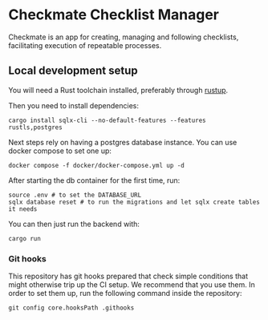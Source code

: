 Checkmate Checklist Manager
===========================

Checkmate is an app for creating, managing and following checklists,
facilitating execution of repeatable processes.

## Local development setup

You will need a Rust toolchain installed, preferably through [rustup](https://rustup.rs/).

Then you need to install dependencies:

```
cargo install sqlx-cli --no-default-features --features rustls,postgres
```

Next steps rely on having a postgres database instance. You can use docker compose to set one up:
```
docker compose -f docker/docker-compose.yml up -d
```
After starting the db container for the first time, run:

```
source .env # to set the DATABASE_URL
sqlx database reset # to run the migrations and let sqlx create tables it needs
```

You can then just run the backend with:

```
cargo run
```

### Git hooks

This repository has git hooks prepared that check simple conditions that might otherwise trip up the CI setup. We recommend that you use them. In order to set them up, run the following command inside the repository:

```
git config core.hooksPath .githooks
```
